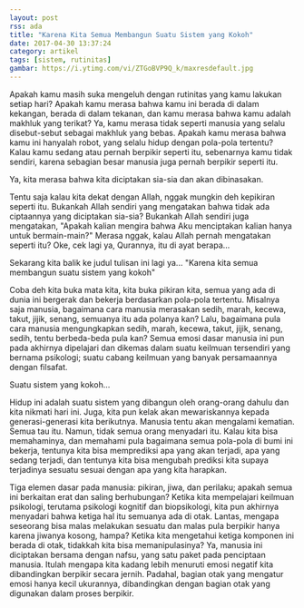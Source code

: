 ```yaml
---
layout: post
rss: ada
title: "Karena Kita Semua Membangun Suatu Sistem yang Kokoh"
date: 2017-04-30 13:37:24
category: artikel
tags: [sistem, rutinitas]
gambar: https://i.ytimg.com/vi/ZTGoBVP9Q_k/maxresdefault.jpg
---
```


Apakah kamu masih suka mengeluh dengan rutinitas yang kamu lakukan setiap hari? Apakah kamu merasa bahwa kamu ini berada di dalam kekangan, berada di dalam tekanan, dan kamu merasa bahwa kamu adalah makhluk yang terikat? Ya, kamu merasa tidak seperti manusia yang selalu disebut-sebut sebagai makhluk yang bebas. Apakah kamu merasa bahwa kamu ini hanyalah robot, yang selalu hidup dengan pola-pola tertentu? Kalau kamu sedang atau pernah berpikir seperti itu, sebenarnya kamu tidak sendiri, karena sebagian besar manusia juga pernah berpikir seperti itu.

Ya, kita merasa bahwa kita diciptakan sia-sia dan akan dibinasakan.

Tentu saja kalau kita dekat dengan Allah, nggak mungkin deh kepikiran seperti itu. Bukankah Allah sendiri yang mengatakan bahwa tidak ada ciptaannya yang diciptakan sia-sia? Bukankah Allah sendiri juga mengatakan, "Apakah kalian mengira bahwa Aku menciptakan kalian hanya untuk bermain-main?" Merasa nggak, kalau Allah pernah mengatakan seperti itu? Oke, cek lagi ya, Qurannya, itu di ayat berapa...

Sekarang kita balik ke judul tulisan ini lagi ya... "Karena kita semua membangun suatu sistem yang kokoh"

Coba deh kita buka mata kita, kita buka pikiran kita, semua yang ada di dunia ini bergerak dan bekerja berdasarkan pola-pola tertentu. Misalnya saja manusia, bagaimana cara manusia merasakan sedih, marah, kecewa, takut, jijik, senang, semuanya itu ada polanya kan? Lalu, bagaimana pula cara manusia mengungkapkan sedih, marah, kecewa, takut, jijik, senang, sedih, tentu berbeda-beda pula kan? Semua emosi dasar manusia ini pun pada akhirnya dipelajari dan dikemas dalam suatu keilmuan tersendiri yang bernama psikologi; suatu cabang keilmuan yang banyak persamaannya dengan filsafat.

Suatu sistem yang kokoh...

Hidup ini adalah suatu sistem yang dibangun oleh orang-orang dahulu dan kita nikmati hari ini. Juga, kita pun kelak akan mewariskannya kepada generasi-generasi kita berikutnya. Manusia tentu akan mengalami kematian. Semua tau itu. Namun, tidak semua orang menyadari itu. Kalau kita bisa memahaminya, dan memahami pula bagaimana semua pola-pola di bumi ini bekerja, tentunya kita bisa memprediksi apa yang akan terjadi, apa yang sedang terjadi, dan tentunya kita bisa mengubah prediksi kita supaya terjadinya sesuatu sesuai dengan apa yang kita harapkan.

Tiga elemen dasar pada manusia: pikiran, jiwa, dan perilaku; apakah semua ini berkaitan erat dan saling berhubungan? Ketika kita mempelajari keilmuan psikologi, terutama psikologi kognitif dan biopsikologi, kita pun akhirnya menyadari bahwa ketiga hal itu semuanya ada di otak. Lantas, mengapa seseorang bisa malas melakukan sesuatu dan malas pula berpikir hanya karena jiwanya kosong, hampa? Ketika kita mengetahui ketiga komponen ini berada di otak, tidakkah kita bisa memanipulasinya? Ya, manusia ini diciptakan bersama dengan nafsu, yang satu paket pada penciptaan manusia. Itulah mengapa kita kadang lebih menuruti emosi negatif kita dibandingkan berpikir secara jernih. Padahal, bagian otak yang mengatur emosi hanya kecil ukurannya, dibandingkan dengan bagian otak yang digunakan dalam proses berpikir.